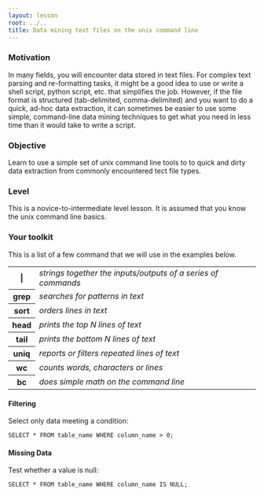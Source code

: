 ```yaml
---
layout: lesson
root: ../..
title: Data mining text files on the unix command line
---
```


### Motivation
In many fields, you will encounter data stored in text files.  For complex text parsing and re-formatting tasks, it might be a good idea to use or write a shell script, python script, etc. that simplifies the job.  However, if the file format is structured (tab-delimited, comma-delimited) and you want to do a quick, ad-hoc data extraction, it can sometimes be easier to use some simple, command-line  data mining techniques to get what you need in less time than it would take to write a script.


### Objective

Learn to use a simple set of unix command line tools to to quick and dirty data extraction from commonly encountered tect file types.

### Level

This is a novice-to-intermediate level lesson.  It is assumed that you know the unix command line basics.

### Your toolkit

This is a list of a few command that we will use in the examples below. 

<table>
  <tr><th>|</th><td><i>strings together the inputs/outputs of a series of commands</i></td></tr>
  <tr><th>grep</th><td><i>searches for patterns in text</i></td></tr>
  <tr><th>sort</th><td><i>orders lines in text</i></td></tr>
  <tr><th>head</th><td><i>prints the top N lines of text</i></td></tr>
  <tr><th>tail</th><td><i>prints the bottom N lines of text</i></td></tr>
  <tr><th>uniq</th><td><i>reports or filters repeated lines of text</i></td></tr>
  <tr><th>wc</th><td><i>counts words, characters or lines</i></td></tr>
  <tr><th>bc</th><td><i>does simple math on the command line</i></td></tr>
</table>


#### Filtering

Select only data meeting a condition:

    SELECT * FROM table_name WHERE column_name > 0;


#### Missing Data


Test whether a value is null:

    SELECT * FROM table_name WHERE column_name IS NULL;

